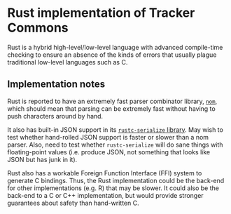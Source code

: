 # Rust implementation of Tracker Commons

Rust is a hybrid high-level/low-level language with advanced compile-time checking to ensure an absence of the kinds of errors that usually plague traditional low-level languages such as C.

## Implementation notes

Rust is reported to have an extremely fast parser combinator library, [`nom`](https://github.com/Geal/nom), which should mean that parsing can be extremely fast without having to push characters around by hand.

It also has built-in JSON support in its [`rustc-serialize` library](https://crates.io/crates/rustc-serialize). May wish to test whether hand-rolled JSON support is faster or slower than a nom parser. Also, need to test whether `rustc-serialize` will do sane things with floating-point values (i.e. produce JSON, not something that looks like JSON but has junk in it).

Rust also has a workable Foreign Function Interface (FFI) system to generate C bindings.  Thus, the Rust implementation could be the back-end for other implementations (e.g. R) that may be slower.  It could also be the back-end to a C or C++ implementation, but would provide stronger guarantees about safety than hand-written C.
